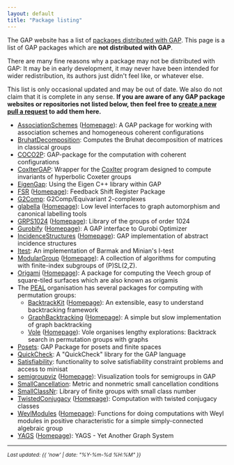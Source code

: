 ```yaml
---
layout: default
title: "Package listing"
---
```

The GAP website has a list of [packages distributed with GAP](https://www.gap-system.org/packages/).
This page is a list of GAP packages which are **not distributed with GAP**.

There are many fine reasons why a package may not be distributed with GAP:
It may be in early development, it may never have been intended for
wider redistribution, its authors just didn't feel like, or whatever else.

This list is only occasional updated and may be out of date. We also do not
claim that it is complete in any sense. **If you are aware of any GAP package
websites or repositories not listed below, then feel free to [create a new
pull a request](https://github.com/gap-packages/gap-packages.github.io/pulls)
to add them here.**


* [AssociationSchemes](https://github.com/jesselansdown/AssociationSchemes) ([Homepage](https://jesselansdown.github.io/AssociationSchemes)): A GAP package for working with association schemes and homogeneous coherent configurations
* [BruhatDecomposition](https://github.com/gap-packages/BruhatDecomposition): Computes the Bruhat decomposition of matrices in classical groups
* [COCO2P](https://github.com/chpech/COCO2P): GAP-package for the computation with coherent configurations
* [CoxIterGAP](https://github.com/gap-packages/CoxIterGAP): Wrapper for the [CoxIter](https://github.com/rgugliel/CoxIter) program designed to compute invariants of hyperbolic Coxeter groups
* [EigenGap](https://github.com/jesselansdown/EigenGap): Using the Eigen C++ library within GAP
* [FSR](https://github.com/nzidaric/fsr) ([Homepage](https://nzidaric.github.io/fsr)): Feedback Shift Register Package
* [G2Comp](https://github.com/isadofschi/g2comp): G2Comp/Equivariant 2-complexes
* [glabella](https://github.com/nagygp/glabella) ([Homepage](https://nagygp.github.io/glabella)): Low level interfaces to graph automorphism and canonical labelling tools
* [GRPS1024](https://github.com/davidburrell/GRPS1024) ([Homepage](https://davidburrell.github.io/GRPS1024/)): Library of the groups of order 1024
* [Gurobify](https://github.com/jesselansdown/Gurobify) ([Homepage](https://jesselansdown.github.io/Gurobify)): A GAP interface to Gurobi Optimizer
* [IncidenceStructures](https://github.com/nagygp/IncidenceStructures) ([Homepage](https://nagygp.github.io/IncidenceStructures)): GAP implementation of abstract incidence structures
* [Itest](https://github.com/isadofschi/itest): An implementation of Barmak and Minian's I-test
* [ModularGroup](https://github.com/AG-Weitze-Schmithusen/ModularGroup) ([Homepage](https://ag-weitze-schmithusen.github.io/ModularGroup/)): A collection of algorithms for computing with finite-index subgroups of (P)SL(2,Z).
* [Origami](https://github.com/AG-Weitze-Schmithusen/Origami) ([Homepage](https://ag-weitze-schmithusen.github.io/Origami/)): A package for computing the Veech group of square-tiled surfaces which are also known as origamis
* The [PEAL](https://peal.github.io) organisation has several packages for computing with permutation groups:
    * [BacktrackKit](https://github.com/peal/BacktrackKit) ([Homepage](https://peal.github.io/BacktrackKit)): An extensible, easy to understand backtracking framework
    * [GraphBacktracking](https://github.com/peal/GraphBacktracking) ([Homepage](https://peal.github.io/GraphBacktracking)): A simple but slow implementation of graph backtracking
    * [Vole](https://github.com/peal/vole) ([Homepage](https://peal.github.io/vole)): Vole organises lengthy explorations: Backtrack search in permutation groups with graphs
* [Posets](https://github.com/isadofschi/posets): GAP Package for posets and finite spaces
* [QuickCheck](https://github.com/ChrisJefferson/QuickCheck): A "QuickCheck" library for the GAP language
* [Satisfiability](https://github.com/MathieuDutSik/Satisfiability): functionality to solve satisfiability constraint problems and access to minisat
* [semigroupviz](https://github.com/nathancarter/semigroupviz) ([Homepage](https://nathancarter.github.io/semigroupviz)): Visualization tools for semigroups in GAP
* [SmallCancellation](https://github.com/isadofschi/smallcancellation): Metric and nonmetric small cancellation conditions
* [SmallClassNr](https://github.com/stertooy/SmallClassNr): Library of finite groups with small class number
* [TwistedConjugacy](https://github.com/sTertooy/TwistedConjugacy) ([Homepage](https://stertooy.github.io/TwistedConjugacy)): Computation with twisted conjugacy classes
* [WeylModules](https://github.com/srdoty/WeylModulesNew) ([Homepage](https://srdoty.github.io/WeylModulesNew/)): Functions for doing computations with Weyl modules in positive characteristic for a simple simply-connected algebraic group
* [YAGS](https://github.com/yags/yags) ([Homepage](http://xamanek.izt.uam.mx/yags)): YAGS - Yet Another Graph System

---

<small><em>Last updated: {{ 'now' | date: "%Y-%m-%d %H:%M" }}</em></small>

